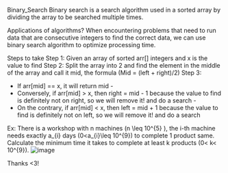 Binary_Search
Binary search is a search algorithm used in a sorted array by dividing the array to be searched multiple times.

Applications of algorithms?
When encountering problems that need to run data that are consecutive integers to find the correct data, we can use binary search algorithm to optimize processing time.

Steps to take
Step 1: Given an array of sorted arr[] integers and x is the value to find
Step 2: Split the array into 2 and find the element in the middle of the array and call it mid, the formula (Mid = (left + right)/2)
Step 3:
- If arr[mid] == x, it will return mid -
- Conversely, if arr[mid] > x, then right = mid - 1 because the value to find is definitely not on right, so we will remove it! and do a search -
- On the contrary, if arr[mid] < x, then left = mid + 1 because the value to find is definitely not on left, so we will remove it! and do a search

Ex: There is a workshop with n machines (n \leq 10^{5} ), the i-th machine needs exactly a_{i} days (0<a_{i}\leq 10^{9}) to complete 1 product same. Calculate the minimum time it takes to complete at least k products (0< k< 10^{9}).
![image](https://user-images.githubusercontent.com/115894727/223094526-389d9676-34bd-45a2-bf12-ac659cc44f63.png)


Thanks <3!
